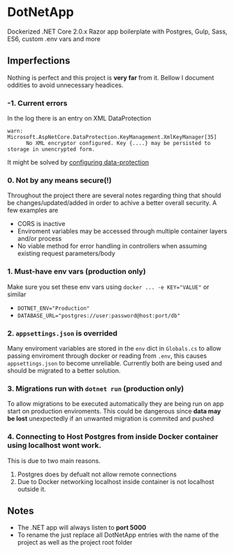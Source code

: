# DotNetApp

Dockerized .NET Core 2.0.x Razor app boilerplate with Postgres, Gulp, Sass, ES6, custom .env vars and more

## Imperfections

Nothing is perfect and this project is **very far** from it. Bellow I document oddities to avoid unnecessary headices.

### -1. Current errors

In the log there is an entry on XML DataProtection

```
warn: Microsoft.AspNetCore.DataProtection.KeyManagement.XmlKeyManager[35]
      No XML encryptor configured. Key {....} may be persisted to storage in unencrypted form.
```

It might be solved by [configuring data-protection](https://docs.microsoft.com/sv-se/aspnet/core/security/data-protection/configuration/overview?tabs=aspnetcore2x)

### 0. Not by any means secure(!)
Throughout the project there are several notes regarding thing that should be changes/updated/added in order to achive a better overall security. A few examples are

* CORS is inactive
* Enviroment variables may be accessed through multiple container layers and/or process
* No viable method for error handling in controllers when assuming existing request parameters/body

### 1. Must-have env vars (production only)
Make sure you set these env vars using `docker ... -e KEY="VALUE"` or similar

* `DOTNET_ENV="Production"`
* `DATABASE_URL="postgres://user:password@host:port/db"`

### 2. `appsettings.json` is overrided

Many enviroment variables are stored in the `env` dict in `Globals.cs` to allow passing enviroment through docker or reading from `.env`, this causes `appsettings.json` to become unreliable. Currently both are being used and should be migrated to a better solution.

### 3. Migrations run with `dotnet run` (production only)
To allow migrations to be executed automatically they are being run on app start on production enviroments. This could be dangerous since **data may be lost** unexpectedly if an unwanted migration is commited and pushed

### 4. Connecting to Host Postgres from inside Docker container using localhost wont work.
This is due to two main reasons.

1. Postgres does by defualt not allow remote connections
2. Due to Docker networking localhost inside container is not localhost outside it.

## Notes

* The .NET app will always listen to **port 5000**
* To rename the just replace all DotNetApp entries with the name of the project as well as the project root folder
